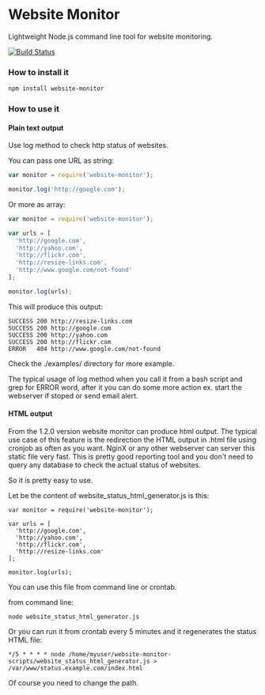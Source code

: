 Website Monitor
===============

Lightweight Node.js command line tool for website monitoring.


[![Build Status](https://travis-ci.org/nyjt/website-monitor.png)](https://travis-ci.org/nyjt/website-monitor)

### How to install it

```bash
npm install website-monitor
```

### How to use it


#### Plain text output

Use log method to check http status of websites.

You can pass one URL as string:
```js
var monitor = require('website-monitor');

monitor.log('http://google.com');
```

Or more as array:

```js
var monitor = require('website-monitor');

var urls = [
  'http://google.com',
  'http://yahoo.com',
  'http://flickr.com',
  'http://resize-links.com',
  'http://www.google.com/not-found'
];

monitor.log(urls);
```

This will produce this output:

```
SUCCESS 200 http://resize-links.com
SUCCESS 200 http://google.com
SUCCESS 200 http://yahoo.com
SUCCESS 200 http://flickr.com
ERROR   404 http://www.google.com/not-found
```

Check the ./examples/ directory for more example.

The typical usage of log method when you call it from a bash script and grep for ERROR word,
after it you can do some more action ex. start the webserver if stoped or send email alert.

#### HTML output

From the 1.2.0 version website monitor can produce html output.
The typical use case of this feature is the redirection the HTML output in .html file using cronjob as often as you want.
NginX or any other webserver can server this static file very fast.
This is pretty good reporting tool and you don't need to query any database to check the actual status of websites.

So it is pretty easy to use.

Let be the content of website_status_html_generator.js is this:

```
var monitor = require('website-monitor');

var urls = [
  'http://google.com',
  'http://yahoo.com',
  'http://flickr.com',
  'http://resize-links.com'
];

monitor.log(urls);
```

You can use this file from command line or crontab.

from command line:
```
node website_status_html_generator.js
```

Or you can run it from crontab every 5 minutes and it regenerates the status HTML file:

```
*/5 * * * * node /home/myuser/website-monitor-scripts/website_status_html_generator.js > /var/www/status.example.com/index.html
```

Of course you need to change the path.

